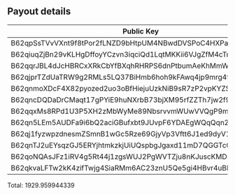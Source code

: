Payout details
--------------

| Public Key                                              | Amount       | Fee       |
|---------------------------------------------------------|--------------|-----------|
| B62qpSsTVvVXnt9f8tPor2fLNZD9bHtpUM4NBwdDVSPoC4HXPaHREyQ | 146707673981 | 100000000 |
| B62qiuqZjBn29vKLHgDffoyYCzvn3iqciQd1LqtMKKii6VJgZfM4cTm | 5900783417   | 100000000 |
| B62qqrJBL4dJcHBRCxXRkCbYfBXqhRHRPS6dnPtbumAeKhMmWzQ3c4b | 865305328302 | 100000000 |
| B62qjprTZdUaTRW9g2RMLs5LQ37BiHmb6hoh9kFAwq4jp9mrg4fLJvK | 865305328302 | 100000000 |
| B62qnmoXDcF4X82pyozed2uo3oBfHiejuUzkNiB9sR7zP2vpKYZSrKf | 116587       | 100000000 |
| B62qncDQDaDrCMaqt17gPYiE9huNXrbB73bjXM95rfZZTh7jw2f9EvR | 229838705    | 100000000 |
| B62qqxMs8RPd1U3P5XH2zMbWyMe89NbsrvvmWUwVVQgP9mNwZFVAGAx | 922370516    | 100000000 |
| B62qn5LEm5AUDFa9i6bQ2aciGBufxbt9JUvpF6YDAEgWQqQqn2MSnr7 | 28925014493  | 100000000 |
| B62qj1fyzwpzdnesmZSmnB1wGc5Rze69GjyVp3Vftt6J1ed9dyV1BT9 | 74113731     | 100000000 |
| B62qnTJ2uEYsqzGJ5ERYjhtmkzkjUiUQspbgJgaxd11mD7QGGTcCrNU | 8316465      | 100000000 |
| B62qoNQAsJFz1iRV4g5Rt44j1zgsWUJ2PgWVTZju8nKJuscKMDsJbNw | 15356315025  | 100000000 |
| B62qkvaLFTw2kK4zifTwjg4SiaRMm6AC23znU5Qe5gi4HBvr4uBLEQu | 24744815     | 100000000 |

Total: 1929.959944339
